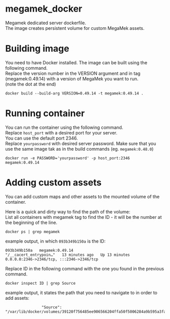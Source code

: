 # megamek_docker
Megamek dedicated server dockerfile. \
The image creates persistent volume for custom MegaMek assets.

# Building image
You need to have Docker installed. The image can be built using the following command. \
Replace the version number in the VERSION argument and in tag (megamek:0.49.14) with a version of MegaMek you want to run. \
(note the dot at the end)
```shell
docker build --build-arg VERSION=0.49.14 -t megamek:0.49.14 .
```

# Running container

You can run the container using the following command. \
Replace `host_port` with a desired port for your server. \
You can use the default port 2346. \
Replace `yourpassword` with desired server password.
Make sure that you use the same image tak as in the build commands (eg. `megamek:0.48.0`)

```shell
docker run -e PASSWORD='yourpassword' -p host_port:2346 megamek:0.49.14
```

# Adding custom assets
You can add custom maps and other assets to the mounted volume of the container.

Here is a quick and dirty way to find the path of the volume: \
List all containers with megamek tag to find the ID - it will be the number at the beginning of the line.
```shell
docker ps | grep megamek
```

example output, in which `093b349b150a` is the ID:
```shell
093b349b150a   megamek:0.49.14                       "/__cacert_entrypoin…"   13 minutes ago   Up 13 minutes          0.0.0.0:2346->2346/tcp, :::2346->2346/tcp                                                                                                                                                                                                            
```

Replace ID in the following command with the one you found in the previous command.
```shell
docker inspect ID | grep Source
```

example output, it states the path that you need to navigate to in order to add assets:
```shell
                "Source": "/var/lib/docker/volumes/39120f756485ee906566204ffa50f5006284a9b595a3fab1f417cf4774dbb14a/_data",                                                                                                                                                                                                        
```
